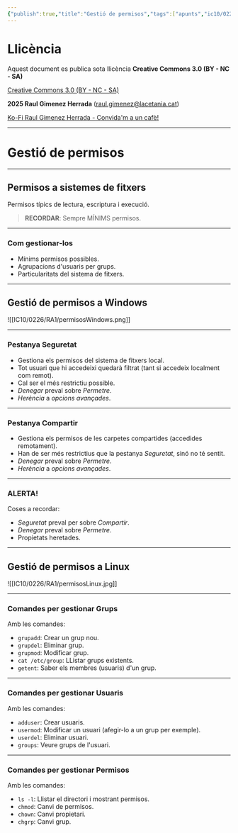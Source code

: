 ```yaml
---
{"publish":true,"title":"Gestió de permisos","tags":["apunts","ic10/0226"],"cssclasses":""}
---
```


# Llicència
Aquest document es publica sota llicència **Creative Commons 3.0 (BY - NC - SA)**

[Creative Commons 3.0 (BY - NC - SA)](https://creativecommons.org/licenses/by-nc-sa/3.0/es/legalcode.ca)

**2025 Raul Gimenez Herrada**
(raul.gimenez@lacetania.cat)

[Ko-Fi Raul Gimenez Herrada - Convida'm a un cafè!](https://ko-fi.com/raulgimenezherrada)

---
# Gestió de permisos
---
## Permisos a sistemes de fitxers

Permisos típics de lectura, escriptura i execució.

> **RECORDAR**: Sempre MÍNIMS permisos.
---
### Com gestionar-los

- Mínims permisos possibles.
- Agrupacions d'usuaris per grups.
- Particularitats del sistema de fitxers.
---
## Gestió de permisos a Windows

![[IC10/0226/RA1/permisosWindows.png]]

---
### Pestanya Seguretat

- Gestiona els permisos del sistema de fitxers local.
- Tot usuari que hi accedeixi quedarà filtrat (tant si accedeix localment com remot).
- Cal ser el més restrictiu possible.
- _Denegar_ preval sobre _Permetre_.
- _Herència_ a _opcions avançades_.
---
### Pestanya Compartir

- Gestiona els permisos de les carpetes compartides (accedides remotament).
- Han de ser més restrictius que la pestanya _Seguretat_, sinó no té sentit.
- _Denegar_ preval sobre _Permetre_.
- _Herència_ a _opcions avançades_.
---
### ALERTA!

Coses a recordar:

- _Seguretat_ preval per sobre _Compartir_.
- _Denegar_ preval sobre _Permetre_.
- Propietats heretades.
---
## Gestió de permisos a Linux

![[IC10/0226/RA1/permisosLinux.jpg]]

---
### Comandes per gestionar Grups

Amb les comandes:

- `grupadd`:  Crear un grup nou.
- `grupdel`:  Eliminar grup.
- `grupmod`: Modificar grup.
- `cat /etc/group`:  LListar grups existents.
- `getent`:  Saber els membres (usuaris) d'un grup.
---
### Comandes per gestionar Usuaris

Amb les comandes:

- `adduser`: Crear usuaris.
- `usermod`:  Modificar un usuari (afegir-lo a un grup per exemple).
- `userdel`: Eliminar usuari.
- `groups`:  Veure grups de l'usuari.
---
### Comandes per gestionar Permisos

Amb les comandes:

- `ls -l`:  Llistar el directori i mostrant permisos.
- `chmod`:  Canvi de permisos.
- `chown`:  Canvi propietari.
- `chgrp`:  Canvi grup.